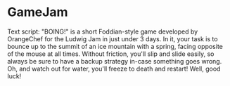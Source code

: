 # GameJam

Text script:
"BOING!" is a short Foddian-style game developed by OrangeChef for the Ludwig Jam in just under 3 days.
In it, your task is to bounce up to the summit of an ice mountain with a spring, facing opposite of the mouse at all times.
Without friction, you'll slip and slide easily, so always be sure to have a backup strategy in-case something goes wrong.
Oh, and watch out for water, you'll freeze to death and restart!
Well, good luck!

